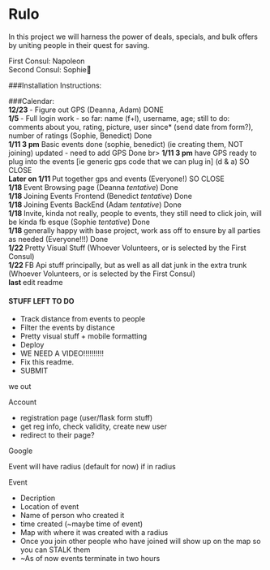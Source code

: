 Rulo
====

In this project we will harness the power of deals, specials, and bulk offers by uniting people in their quest for saving. 

First Consul: Napoleon  <br>
Second Consul: Sophie

###Installation Instructions:


###Calendar: <br>
<b> 12/23 </b> - Figure out GPS (Deanna, Adam) DONE <br>
<b> 1/5 </b> - Full login work - so far: name (f+l), username, age; still to do: comments about you, rating, picture, user since* (send date from form?), number of ratings (Sophie, Benedict) Done <br>
<b> 1/11  3 pm</b> Basic events done (sophie, benedict) (ie creating them, NOT joining) updated - need to add GPS Done br>
<b> 1/11  3 pm</b> have GPS ready to plug into the events [ie generic gps code that we can plug in] (d & a) SO CLOSE <br>
<b> Later on 1/11 </b> Put together gps and events (Everyone!) SO CLOSE  <br>
<b> 1/18 </b> Event Browsing page (Deanna *tentative*) Done <br>
<b> 1/18 </b> Joining Events Frontend (Benedict *tentative*) Done <br>
<b> 1/18 </b> Joining Events BackEnd (Adam *tentative*) Done <br>
<b> 1/18 </b> Invite, kinda not really, people to events, they still need to click join, will be kinda fb esque (Sophie *tentative*) Done <br>
<b> 1/18 </b> generally happy with base project, work ass off to ensure by all parties as needed (Everyone!!!) Done <br>
<b> 1/22 </b> Pretty Visual Stuff (Whoever Volunteers, or is selected by the First Consul) <br>
<b> 1/22 </b> FB Api stuff principally, but as well as all dat junk in the extra trunk (Whoever Volunteers, or is selected by the First Consul) <br>
<b> last </b> edit readme <br>

#### STUFF LEFT TO DO 
* Track distance from events to people
* Filter the events by distance
* Pretty visual stuff + mobile formatting
* Deploy
* WE NEED A VIDEO!!!!!!!!!!
* Fix this readme.
* SUBMIT

we out


Account
* registration page (user/flask form stuff)
* get reg info, check validity, create new user
* redirect to their page? <br>

Google


Event will have radius (default for now) if in radius 

Event
  * Decription
  * Location of event
  * Name of person who created it
  * time created (~maybe time of event)
  * Map with where it was created with a radius
  * Once you join other people who have joined will show up on the map so you can STALK them
  * ~As of now events terminate in two hours
